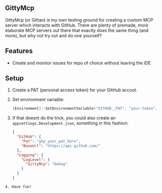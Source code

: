 ## GittyMcp

GittyMcp (or Gittan) is my own testing ground for creating a custom MCP server which interacts with GitHub. There are plenty of premade, more elaborate MCP servers out there that exactly does the same thing (and more), but why not try out and do one yourself?

## Features

- Create and monitor issues for repo of choice without leaving the IDE

## Setup

1. Create a PAT (personal access token) for your GitHub accout.

2. Set environment variable:

   ```powershell
   [Environment]::SetEnvironmentVariable("GITHUB__PAT", "your-token", "User")
   ```

3. If that doesnt do the trick, you could also create an `appsettings.Development.json`, something in this fashion:
   ```json
   {
     "GitHub": {
       "Pat": "ghp_your_pat_here",
       "BaseUrl": "https://api.github.com/"
     },
     "Logging": {
       "LogLevel": {
         "GittyMcp": "Debug"
       }
     }
   }
   ```

```
4. Have fun!
```
